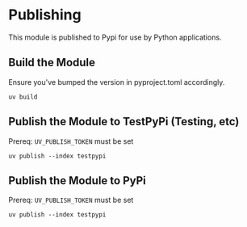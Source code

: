 # Publishing

This module is published to Pypi for use by Python applications.

## Build the Module

Ensure you've bumped the version in pyproject.toml accordingly.

```
uv build
```

## Publish the Module to TestPyPi (Testing, etc)

Prereq: `UV_PUBLISH_TOKEN` must be set

```
uv publish --index testpypi
```

## Publish the Module to PyPi

Prereq: `UV_PUBLISH_TOKEN` must be set

```
uv publish --index testpypi
```
